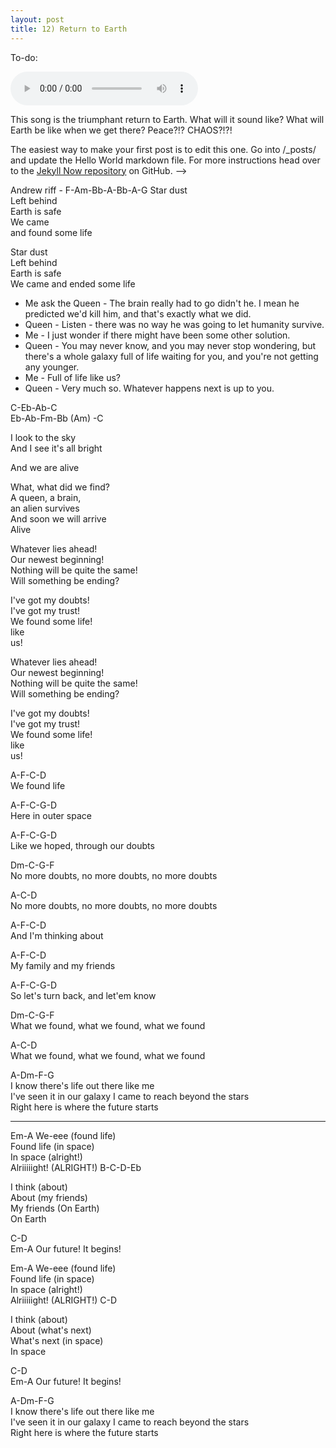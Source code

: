 ```yaml
---
layout: post
title: 12) Return to Earth
---
```

To-do: 

<audio controls>
<source src="{{ site.baseurl }}/audio/NOTRACKYET.mp3" type="audio/mpeg">
</audio>

This song is the triumphant return to Earth. What will it sound like? What will Earth be like when we get there? Peace?!? CHAOS?!?!

<!--
Link example--->
The easiest way to make your first post is to edit this one. Go into /_posts/ and update the Hello World markdown file. For more instructions head over to the [Jekyll Now repository](https://github.com/barryclark/jekyll-now) on GitHub.
-->


Andrew riff -
F-Am-Bb-A-Bb-A-G
Star dust  
Left behind  
Earth is safe  
We came  
and found some life  

Star dust  
Left behind  
Earth is safe  
We came
and ended some life  

- Me ask the Queen - The brain really had to go didn't he. I mean he predicted we'd kill him, and that's exactly what we did.  
- Queen - Listen - there was no way he was going to let humanity survive.  
- Me - I just wonder if there might have been some other solution.  
- Queen - You may never know, and you may never stop wondering, but there's a whole galaxy full of life waiting for you, and you're not getting any younger.  
- Me - Full of life like us?  
- Queen - Very much so. Whatever happens next is up to you.  


C-Eb-Ab-C  
Eb-Ab-Fm-Bb (Am) -C

I look to the sky  
And I see it's all bright  

And we are alive    

What, what did we find?  
A queen, a brain,  
an alien survives  
And soon we will arrive  
Alive  

Whatever lies ahead!  
Our newest beginning!  
Nothing will be quite the same!  
Will something be ending?  

I've got my doubts!  
I've got my trust!  
We found some life!  
like  
us!  

Whatever lies ahead!  
Our newest beginning!  
Nothing will be quite the same!  
Will something be ending?  

I've got my doubts!  
I've got my trust!  
We found some life!  
like  
us!  


A-F-C-D  
We found life  

A-F-C-G-D  
Here in outer space     

A-F-C-G-D  
Like we hoped, through our doubts  

Dm-C-G-F  
No more doubts, no more doubts, no more doubts  

A-C-D  
No more doubts, no more doubts, no more doubts  

A-F-C-D  
And I'm thinking about  

A-F-C-D  
My family and my friends    

A-F-C-G-D  
So let's turn back, and let'em know  

Dm-C-G-F  
What we found, what we found, what we found  

A-C-D  
What we found, what we found, what we found    

A-Dm-F-G  
I know there's life out there like me  
I've seen it in our galaxy
I came to reach beyond the stars  
Right here is where the future starts  




----------

Em-A
We-eee (found life)  
Found life (in space)  
In space (alright!)  
Alriiiiight!  (ALRIGHT!)
B-C-D-Eb  

I think (about)  
About (my friends)  
My friends (On Earth)  
On Earth  

C-D  
Em-A
Our future! It begins!  

Em-A
We-eee (found life)  
Found life (in space)  
In space (alright!)  
Alriiiiight!  (ALRIGHT!)
C-D  

I think (about)  
About (what's next)  
What's next (in space)  
In space    

C-D  
Em-A
Our future! It begins!  

A-Dm-F-G  
I know there's life out there like me  
I've seen it in our galaxy
I came to reach beyond the stars  
Right here is where the future starts  